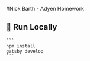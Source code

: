 #Nick Barth - Adyen Homework

## 🚀 Run Locally

    ```
    npm install
    gatsby develop
    ```

##
